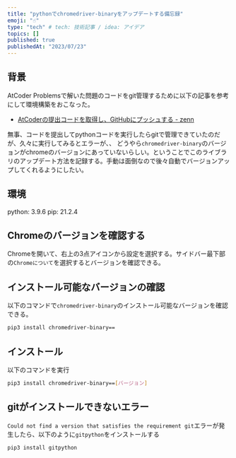 ```yaml
---
title: "pythonでchromedriver-binaryをアップデートする備忘録"
emoji: "☝️"
type: "tech" # tech: 技術記事 / idea: アイデア
topics: []
published: true
publishedAt: "2023/07/23"
---
```



## 背景
AtCoder Problemsで解いた問題のコードをgit管理するために以下の記事を参考にして環境構築をおこなった。

- [AtCoderの提出コードを取得し、GitHubにプッシュする - zenn](https://zenn.dev/tishii2479/articles/6b381fb86e0369)

無事、コードを提出してpythonコードを実行したらgitで管理できていたのだが、久々に実行してみるとエラーが、、
どうやら`chromedriver-binary`のバージョンがchromeのバージョンにあっていないらしい。ということでこのライブラリのアップデート方法を記録する。手動は面倒なので後々自動でバージョンアップしてくれるようにしたい。

## 環境
python: 3.9.6
pip: 21.2.4

## Chromeのバージョンを確認する
Chromeを開いて、右上の3点アイコンから設定を選択する。サイドバー最下部の`Chromeについて`を選択するとバージョンを確認できる。

## インストール可能なバージョンの確認
以下のコマンドで`chromedriver-binary`のインストール可能なバージョンを確認できる。

```bash
pip3 install chromedriver-binary==
```

## インストール
以下のコマンドを実行
```bash
pip3 install chromedriver-binary==[バージョン]
```

## gitがインストールできないエラー
`Could not find a version that satisfies the requirement git`エラーが発生したら、以下のように`gitpython`をインストールする

```bash
pip3 install gitpython
```




